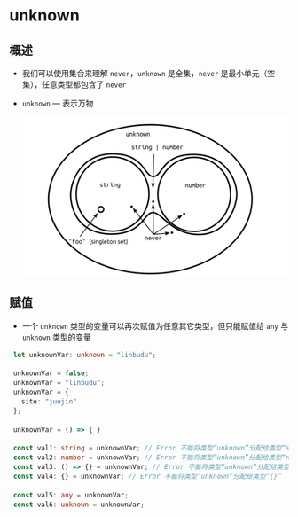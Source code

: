 # unknown

## 概述

+ 我们可以使用集合来理解 `never`，`unknown`  是全集，`never` 是最小单元（空集），任意类型都包含了 `never`

+ `unknown` — 表示万物

  ![包含关系](image/包含关系.png)

## 赋值

+ 一个 `unknown` 类型的变量可以再次赋值为任意其它类型，但只能赋值给 `any` 与 `unknown` 类型的变量

 ```ts
  let unknownVar: unknown = "linbudu";

  unknownVar = false;
  unknownVar = "linbudu";
  unknownVar = {
    site: "juejin"
  };

  unknownVar = () => { }

  const val1: string = unknownVar; // Error 不能将类型“unknown”分配给类型“string”
  const val2: number = unknownVar; // Error 不能将类型“unknown”分配给类型“number”
  const val3: () => {} = unknownVar; // Error 不能将类型“unknown”分配给类型“() => {}”
  const val4: {} = unknownVar; // Error 不能将类型“unknown”分配给类型“{}”

  const val5: any = unknownVar;
  const val6: unknown = unknownVar;
  ```

